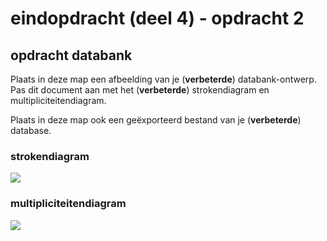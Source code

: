 # eindopdracht (deel 4) - opdracht 2

## opdracht databank

Plaats in deze map een afbeelding van je (**verbeterde**) databank-ontwerp. Pas dit document aan met het (**verbeterde**) strokendiagram en multipliciteitendiagram.

Plaats in deze map ook een geëxporteerd bestand van je (**verbeterde**) database. 


### strokendiagram

<img src="#">

### multipliciteitendiagram

<img src="#">